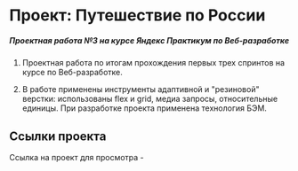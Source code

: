 # Проект: Путешествие по России
##### Проектная работа №3 на курсе Яндекс Практикум по Веб-разработке

1. Проектная работа по итогам прохождения первых трех спринтов на курсе по Веб-разработке.

2. В работе применены инструменты адаптивной и "резиновой" верстки: использованы flex и grid, медиа запросы,
относительные единицы. При разработке проекта применена технология БЭМ.

## Ссылки проекта
Ссылка на проект для просмотра -